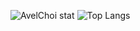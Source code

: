 ![AvelChoi stat](https://github-readme-stats.vercel.app/api?username=AvelChoi)
![Top Langs](https://github-readme-stats.vercel.app/api/top-langs/?username=AvelChoi)
